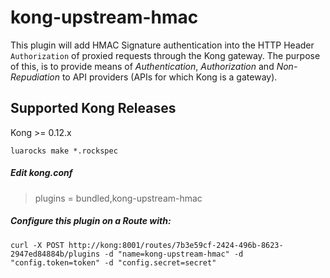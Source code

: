 # kong-upstream-hmac

This plugin will add HMAC Signature authentication into the HTTP Header `Authorization` of proxied requests through the Kong gateway. The purpose of this, is to provide means of _Authentication_, _Authorization_ and _Non-Repudiation_ to API providers (APIs for which Kong is a gateway).

## Supported Kong Releases
Kong >= 0.12.x 

```
luarocks make *.rockspec
```
##### Edit kong.conf
> plugins = bundled,kong-upstream-hmac


##### Configure this plugin on a Route with:
      
```
curl -X POST http://kong:8001/routes/7b3e59cf-2424-496b-8623-2947ed84884b/plugins -d "name=kong-upstream-hmac" -d "config.token=token" -d "config.secret=secret"

```